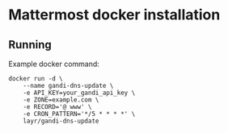 # Mattermost docker installation

## Running


Example docker command:

	docker run -d \
		--name gandi-dns-update \
		-e API_KEY=your_gandi_api_key \
		-e ZONE=example.com \
		-e RECORD='@ www' \
		-e CRON_PATTERN='*/5 * * * *' \
		layr/gandi-dns-update

